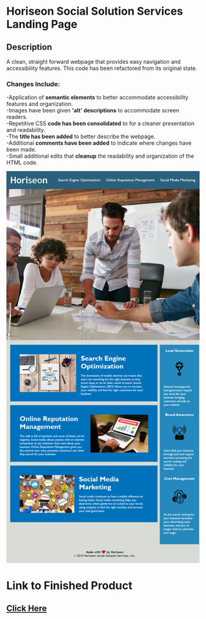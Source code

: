  
# Horiseon Social Solution Services Landing Page
 
## Description
A clean, straight forward webpage that provides easy navigation and accessibility features. This code has been refactored from its original state.
 
### Changes Include:  
-Application of **semantic elements** to better accommodate accessibility features and organization.  
-Images have been given **'alt' descriptions** to accommodate screen readers.  
-Repetitive CSS **code has been consolidated** to for a cleaner presentation and readability.  
-The **title has been added** to better describe the webpage.  
-Additional **comments have been added** to indicate where changes have been made.  
-Small additional edits that **cleanup** the readability and organization of the HTML code.
 
![](screenshot.png)  
 
# Link to Finished Product  
## [Click Here](https://chriskurz098.github.io/Horiseon-Social-Solution-Services-Landing-Page/)

